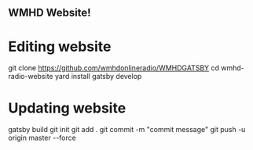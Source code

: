 ## WMHD Website!

# Editing website
git clone https://github.com/wmhdonlineradio/WMHDGATSBY
cd wmhd-radio-website
yard install
gatsby develop

# Updating website
gatsby build
git init
git add .
git commit -m "commit message"
git push -u origin master --force